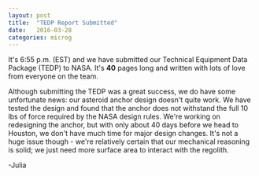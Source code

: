 ```yaml
---
layout: post
title:  "TEDP Report Submitted"
date:   2016-03-28
categories: microg
---
```


It's 6:55 p.m. (EST) and we have submitted our Technical Equipment Data Package 
(TEDP) to NASA. It's **40** pages long and written with lots of love from 
everyone on the team. 

Although submitting the TEDP was a great success, we do have some unfortunate 
news: our asteroid anchor design doesn't quite work. We have tested the design 
and found that the anchor does not withstand the full 10 lbs of force required 
by the NASA design rules. We're working on redesigning the anchor, but with 
only about 40 days before we head to Houston, we don't have much time for major 
design changes. It's not a huge issue though - we're relatively certain that 
our mechanical reasoning is solid; we just need more surface area to interact 
with the regolith.

-Julia
